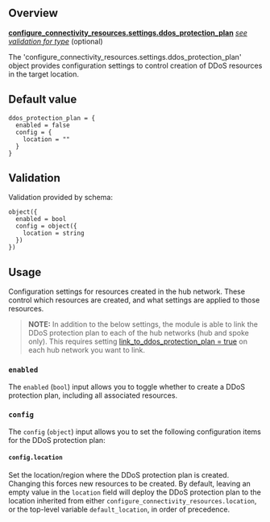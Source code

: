 <!-- markdownlint-disable first-line-h1 -->
## Overview

[**configure_connectivity_resources.settings.ddos_protection_plan**](#overview) [*see validation for type*](#Validation) (optional)

The 'configure_connectivity_resources.settings.ddos_protection_plan' object provides configuration settings to control creation of DDoS resources in the target location.

## Default value

```hcl
ddos_protection_plan = {
  enabled = false
  config = {
    location = ""
  }
}
```

## Validation

Validation provided by schema:

```hcl
object({
  enabled = bool
  config = object({
    location = string
  })
})
```

## Usage

Configuration settings for resources created in the hub network.
These control which resources are created, and what settings are applied to those resources.

> **NOTE:**
> In addition to the below settings, the module is able to link the DDoS protection plan to each of the hub networks (hub and spoke only).
> This requires setting [link_to_ddos_protection_plan = true][wiki_hub_networks_link_to_ddos_protection_plan] on each hub network you want to link.

### `enabled`

The `enabled` (`bool`) input allows you to toggle whether to create a DDoS protection plan, including all associated resources.

### `config`

The `config` (`object`) input allows you to set the following configuration items for the DDoS protection plan:

#### `config.location`

Set the location/region where the DDoS protection plan is created.
Changing this forces new resources to be created.
By default, leaving an empty value in the `location` field will deploy the DDoS protection plan to the location inherited from either `configure_connectivity_resources.location`, or the top-level variable `default_location`, in order of precedence.

[//]: # "************************"
[//]: # "INSERT LINK LABELS BELOW"
[//]: # "************************"

[this_page]: # "Link for the current page."

[wiki_hub_networks_link_to_ddos_protection_plan]: %5BVariables%5D-configure_connectivity_resources.settings.hub_networks%5B%5D#configlinktoddosprotectionplan "Wiki - configure_connectivity_resources settings hub_networks config link_to_ddos_protection_plan"
